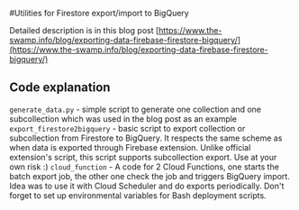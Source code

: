 #Utilities for Firestore export/import to BigQuery

Detailed description is in this blog post [https://www.the-swamp.info/blog/exporting-data-firebase-firestore-bigquery/](https://www.the-swamp.info/blog/exporting-data-firebase-firestore-bigquery/)

## Code explanation
`generate_data.py` - simple script to generate one collection and one subcollection which was used in the blog post as an example  
`export_firestore2bigquery` - basic script to export collection or subcollection from Firestore to BigQuery. It respects the same
scheme as when data is exported through Firebase extension. Unlike official extension's script, this script supports subcollection export.
Use at your own risk :)
`cloud_function` - A code for 2 Cloud Functions, one starts the batch export job, the other one check the job and triggers BigQuery import.
Idea was to use it with Cloud Scheduler and do exports periodically. Don't forget to set up environmental variables for Bash deployment 
scripts.
 
 
